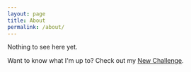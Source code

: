 ```yaml
---
layout: page
title: About
permalink: /about/
---
```


Nothing to see here yet.

Want to know what I'm up to? Check out my [New Challenge][nc].

[nc]: http://blog.ariari.io/2014/12/26/the-new-challenge.html
